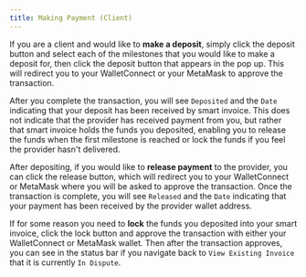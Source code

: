 ```yaml
---
title: Making Payment (Client)
---
```


If you are a client and would like to **make a deposit**, simply click the deposit button and select each of the milestones that you would like to make a deposit for, then click the deposit button that appears in the pop up. This will redirect you to your WalletConnect or your MetaMask to approve the transaction.

After you complete the transaction, you will see `Deposited` and the `Date` indicating that your deposit has been received by smart invoice. This does not indicate that the provider has received payment from you, but rather that smart invoice holds the funds you deposited, enabling you to release the funds when the first milestone is reached or lock the funds if you feel the provider hasn't delivered.

After depositing, if you would like to **release payment** to the provider, you can click the release button, which will redirect you to your WalletConnect or MetaMask where you will be asked to approve the transaction. Once the transaction is complete, you will see `Released` and the `Date` indicating that your payment has been received by the provider wallet address.

If for some reason you need to **lock** the funds you deposited into your smart invoice, click the lock button and approve the transaction with either your WalletConnect or MetaMask wallet. Then after the transaction approves, you can see in the status bar if you navigate back to `View Existing Invoice` that it is currently `In Dispute`.
